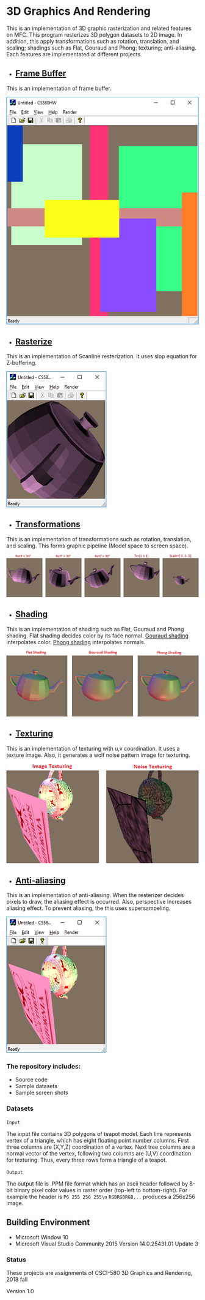 # 3D Graphics And Rendering

This is an implementation of 3D graphic rasterization and related features on MFC. This program resterizes 3D polygon datasets to 2D image. In addition, this apply transformations such as rotation, translation, and scaling; shadings such as Flat, Gouraud and Phong; texturing; anti-aliasing. Each features are implementated at different projects. 

* ## [Frame Buffer](https://jungbomp.github.io/3D_GraphicsAndRendering/01_FrameBuffer/)

This is an implementation of frame buffer.

![sampleImage](01_FrameBuffer/screenshot.png)

* ## [Rasterize](https://jungbomp.github.io/3D_GraphicsAndRendering/02_Rasterization)

This is an implementation of Scanline resterization. It uses slop equation for Z-buffering.

![sampleImage](02_Rasterization/screenshot.png)

* ## [Transformations](https://jungbomp.github.io/3D_GraphicsAndRendering/03_Transformations)

This is an implementation of transformations such as rotation, translation, and scaling. This forms graphic pipeline (Model space to screen space).

![sampleImage](03_Transformations/demo.png)

* ## [Shading](https://jungbomp.github.io/3D_GraphicsAndRendering/04_Shading)

This is an implementation of shading such as Flat, Gouraud and Phong shading. Flat shading decides color by its face normal. [Gouraud shading](https://en.wikipedia.org/wiki/Gouraud_shading) interpolates color. [Phong shading](https://en.wikipedia.org/wiki/Phong_shading) interpolates normals.

![sampleImage](04_Shading/demo.png)

* ## [Texturing](https://jungbomp.github.io/3D_GraphicsAndRendering/05_Texturing)

This is an implementation of texturing with u,v coordination. It uses a texture image. Also, it generates a wolf noise pattern image for texturing.

![sampleImage](05_Texturing/demo.png)

* ## [Anti-aliasing](https://jungbomp.github.io/3D_GraphicsAndRendering/06_Antialiasing)

This is an implementation of anti-aliasing. When the resterizer decides pixels to draw, the aliasing effect is occurred. Also, perspective increases aliasing effect. To prevent aliasing, the this uses supersampeling.

![sampleImage](06_Antialiasing/screenshot.png)


### The repository includes:
* Source code
* Sample datasets
* Sample screen shots

### Datasets

```Input```

The input file contains 3D polygons of teapot model. Each line represents vertex of a triangle, which has eight floating point number columns. First three columns are (X,Y,Z) coordination of a vertex. Next tree columns are a normal vector of the vertex, following two columns are (U,V) coordination for texturing. Thus, every three rows form a triangle of a teapot.

```Output```

The output file is .PPM file format which has an ascii header followed by 8-bit binary pixel color values in raster order (top-left to bottom-right). For example the header is `P6 255 256 255\n` `RGBRGBRGB...` produces a 256x256 image.

## Building Environment
* Microsoft Window 10
* Microsoft Visual Studio Community 2015 Version 14.0.25431.01 Update 3


### Status

These projects are assignments of CSCI-580 3D Graphics and Rendering, 2018 fall

Version 1.0

